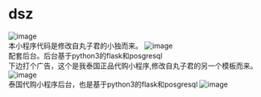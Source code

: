 # dsz

![image](https://github.com/mn3711698/dszmini/blob/master/qrcode.jpg)
<br>本小程序代码是修改自丸子君的小独而来。
![image](https://github.com/mn3711698/dszmini/blob/master/dsz_man.png)
<br>配套后台。后台基于python3的flask和posgresql
<br>下边打个广告，这个是我泰国正品代购小程序,修改自丸子君的另一个模板而来。
<br>
![image](https://github.com/mn3711698/dszmini/blob/master/janedao.jpg)
<br>泰国代购小程序后台，也是基于python3的flask和posgresql
![image](https://github.com/mn3711698/dszmini/blob/master/janedao_man.png)
